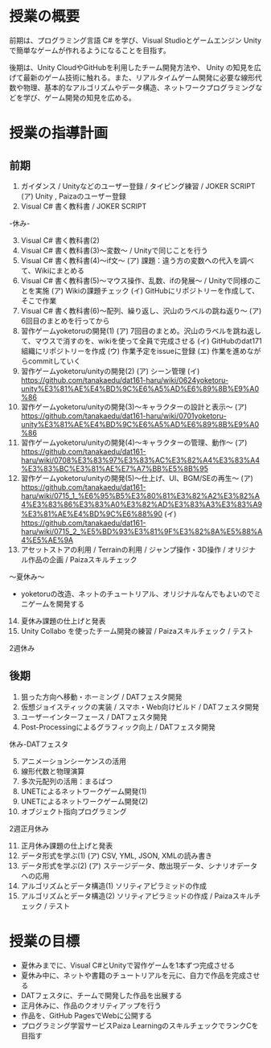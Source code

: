 # 授業の概要
前期は、プログラミング言語 C# を学び、Visual Studioとゲームエンジン Unity で簡単なゲームが作れるようになることを目指す。

後期は、Unity CloudやGitHubを利用したチーム開発方法や、 Unity の知見を広げて最新のゲーム技術に触れる。また、リアルタイムゲーム開発に必要な線形代数や物理、基本的なアルゴリズムやデータ構造、ネットワークプログラミングなどを学び、ゲーム開発の知見を広める。

# 授業の指導計画
## 前期
1.	ガイダンス / Unityなどのユーザー登録 / タイピング練習 / JOKER SCRIPT
(ア)	Unity , Paizaのユーザー登録
2.	Visual C# 書く教科書 / JOKER SCRIPT

-休み- 

3.	Visual C# 書く教科書(2)
4.	Visual C# 書く教科書(3)～変数～ / Unityで同じことを行う
5.	Visual C# 書く教科書(4)～if文～
(ア)	課題：違う方の変数への代入を調べて、Wikiにまとめる
6.	Visual C# 書く教科書(5)～マウス操作、乱数、ifの発展～ / Unityで同様のことを実施
(ア)	Wikiの課題チェック
(イ)	GitHubにリポジトリーを作成して、そこで作業
7.	Visual C# 書く教科書(6)～配列、繰り返し、沢山のラベルの跳ね返り～
(ア)	6回目のまとめを行ってから
8.	習作ゲームyoketoruの開発(1)
(ア)	7回目のまとめ。沢山のラベルを跳ね返して、マウスで消すのを、wikiを使って全員で完成させる
(イ)	GitHubのdat171組織にリポジトリーを作成
(ウ)	作業予定をissueに登録
(エ)	作業を進めながらcommitしていく
9.	習作ゲームyoketoru/unityの開発(2)
(ア)	シーン管理
(イ)	https://github.com/tanakaedu/dat161-haru/wiki/0624yoketoru-unity%E3%81%AE%E4%BD%9C%E6%A5%AD%E6%89%8B%E9%A0%86
10.	習作ゲームyoketoru/unityの開発(3)～キャラクターの設計と表示～
(ア)	https://github.com/tanakaedu/dat161-haru/wiki/0701yoketoru-unity%E3%81%AE%E4%BD%9C%E6%A5%AD%E6%89%8B%E9%A0%86
11.	習作ゲームyoketoru/unityの開発(4)～キャラクターの管理、動作～
(ア)	https://github.com/tanakaedu/dat161-haru/wiki/0708%E3%83%97%E3%83%AC%E3%82%A4%E3%83%A4%E3%83%BC%E3%81%AE%E7%A7%BB%E5%8B%95
12.	習作ゲームyoketoru/unityの開発(5)～仕上げ、UI、BGM/SEの再生～
(ア)	https://github.com/tanakaedu/dat161-haru/wiki/0715_1_%E6%95%B5%E3%80%81%E3%82%A2%E3%82%A4%E3%83%86%E3%83%A0%E3%82%AD%E3%83%A3%E3%83%A9%E3%81%AE%E4%BD%9C%E6%88%90
(イ)	https://github.com/tanakaedu/dat161-haru/wiki/0715_2_%E5%BD%93%E3%81%9F%E3%82%8A%E5%88%A4%E5%AE%9A
13.	アセットストアの利用 / Terrainの利用 / ジャンプ操作・3D操作 / オリジナル作品の企画 / Paizaスキルチェック

～夏休み～
-	yoketoruの改造、ネットのチュートリアル、オリジナルなんでもよいのでミニゲームを開発する

14.	夏休み課題の仕上げと発表
15.	Unity Collabo を使ったチーム開発の練習 / Paizaスキルチェック / テスト

2週休み

## 後期
1.	狙った方向へ移動・ホーミング / DATフェスタ開発
2.	仮想ジョイスティックの実装 / スマホ・Web向けビルド / DATフェスタ開発
3.	ユーザーインターフェース / DATフェスタ開発
4.	Post-Processingによるグラフィック向上 / DATフェスタ開発

休み-DATフェスタ

5.	アニメーションシーケンスの活用
6.	線形代数と物理演算
7.	多次元配列の活用：まるばつ
8.	UNETによるネットワークゲーム開発(1)
9.	UNETによるネットワークゲーム開発(2)
10.	オブジェクト指向プログラミング

2週正月休み

11.	正月休み課題の仕上げと発表
12.	データ形式を学ぶ(1)
(ア)	CSV, YML, JSON, XMLの読み書き
13.	データ形式を学ぶ(2)
(ア)	ステージデータ、敵出現データ、シナリオデータへの応用
14.	アルゴリズムとデータ構造(1) ソリティアピラミッドの作成
15.	アルゴリズムとデータ構造(2) ソリティアピラミッドの作成 / Paizaスキルチェック / テスト

# 授業の目標
- 夏休みまでに、Visual C#とUnityで習作ゲームを1本ずつ完成させる
- 夏休み中に、ネットや書籍のチュートリアルを元に、自力で作品を完成させる
- DATフェスタに、チームで開発した作品を出展する
- 正月休みに、作品のクオリティアップを行う
- 作品を、GitHub PagesでWebに公開する
- プログラミング学習サービスPaiza LearningのスキルチェックでランクCを目指す

